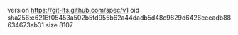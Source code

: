 version https://git-lfs.github.com/spec/v1
oid sha256:e6216f05453a502b5fd955b62a44dadb5d48c9829d6426eeeadb88634673ab31
size 8107
